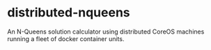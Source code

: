 distributed-nqueens
===================

An N-Queens solution calculator using distributed CoreOS machines running a fleet of docker container units.
